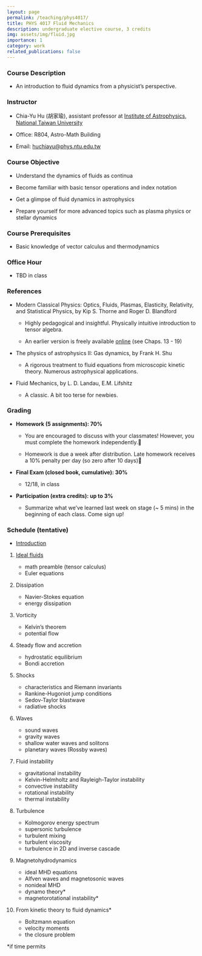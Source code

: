```yaml
---
layout: page
permalink: /teaching/phys4017/
title: PHYS 4017 Fluid Mechanics
description: undergraduate elective course, 3 credits
img: assets/img/fluid.jpg
importance: 1
category: work
related_publications: false
---
```




### **Course Description**

- An introduction to fluid dynamics from a physicist’s perspective.


### **Instructor**

- Chia-Yu Hu (胡家瑜), assistant professor at [Institute of Astrophysics, National Taiwan University](https://www.phys.ntu.edu.tw/astro/engastro/Default.html)

- Office: R804, Astro-Math Building

- Email: <huchiayu@phys.ntu.edu.tw>


### **Course Objective**


- Understand the dynamics of fluids as continua

- Become familiar with basic tensor operations and index notation

- Get a glimpse of fluid dynamics in astrophysics

- Prepare yourself for more advanced topics such as plasma physics or stellar dynamics


### **Course Prerequisites**

- Basic knowledge of vector calculus and thermodynamics


### **Office Hour**

- TBD in class




### **References**

- Modern Classical Physics: Optics, Fluids, Plasmas, Elasticity, Relativity, and Statistical Physics, by Kip S. Thorne and Roger D. Blandford

    - Highly pedagogical and insightful. Physically intuitive introduction to tensor algebra.

    - An earlier version is freely available [online](http://www.pmaweb.caltech.edu/Courses/ph136/yr2012/) (see Chaps. 13 - 19)

- The physics of astrophysics II: Gas dynamics, by Frank H. Shu

    - A rigorous treatment to fluid equations from microscopic kinetic theory. Numerous astrophysical applications.


- Fluid Mechanics, by L. D. Landau, E.M. Lifshitz

    - A classic. A bit too terse for newbies.



### **Grading**

- **Homework (5 assignments): 70%**

    - You are encouraged to discuss with your classmates! However, you must complete the homework independently.

    - Homework is due a week after distribution. Late homework receives a 10% penalty per day (so zero after 10 days)

- **Final Exam (closed book, cumulative): 30%**

    - 12/18, in class

- **Participation (extra credits): up to 3%**

    - Summarize what we’ve learned last week on stage (~ 5 mins) in the beginning of each class. Come sign up!



### **Schedule (tentative)**

- [Introduction](https://huchiayu.github.io/assets/slides/intro.pptx)

1. [Ideal fluids](https://huchiayu.github.io/assets/psd/lecture1.pdf)
    - math preamble (tensor calculus)
    - Euler equations

2. Dissipation
    - Navier-Stokes equation
    - energy dissipation

3. Vorticity
    - Kelvin’s theorem
    - potential flow

4. Steady flow and accretion
    - hydrostatic equilibrium
    - Bondi accretion

5. Shocks
    - characteristics and Riemann invariants
    - Rankine-Hugoniot jump conditions
    - Sedov-Taylor blastwave
    - radiative shocks

6. Waves
    - sound waves
    - gravity waves
    - shallow water waves and solitons
    - planetary waves (Rossby waves)

7. Fluid instability
    - gravitational instability
    - Kelvin-Helmholtz and Rayleigh-Taylor instability
    - convective instability
    - rotational instability
    - thermal instability

8. Turbulence
    - Kolmogorov energy spectrum
    - supersonic turbulence
    - turbulent mixing
    - turbulent viscosity
    - turbulence in 2D and inverse cascade

9. Magnetohydrodynamics
    - ideal MHD equations
    - Alfven waves and magnetosonic waves
    - nonideal MHD
    - dynamo theory*
    - magnetorotational instability*

10. From kinetic theory to fluid dynamics*
    - Boltzmann equation
    - velocity moments
    - the closure problem

*if time permits
